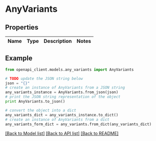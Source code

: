 # AnyVariants


## Properties
Name | Type | Description | Notes
------------ | ------------- | ------------- | -------------

## Example

```python
from openapi_client.models.any_variants import AnyVariants

# TODO update the JSON string below
json = "{}"
# create an instance of AnyVariants from a JSON string
any_variants_instance = AnyVariants.from_json(json)
# print the JSON string representation of the object
print AnyVariants.to_json()

# convert the object into a dict
any_variants_dict = any_variants_instance.to_dict()
# create an instance of AnyVariants from a dict
any_variants_form_dict = any_variants.from_dict(any_variants_dict)
```
[[Back to Model list]](../README.md#documentation-for-models) [[Back to API list]](../README.md#documentation-for-api-endpoints) [[Back to README]](../README.md)


